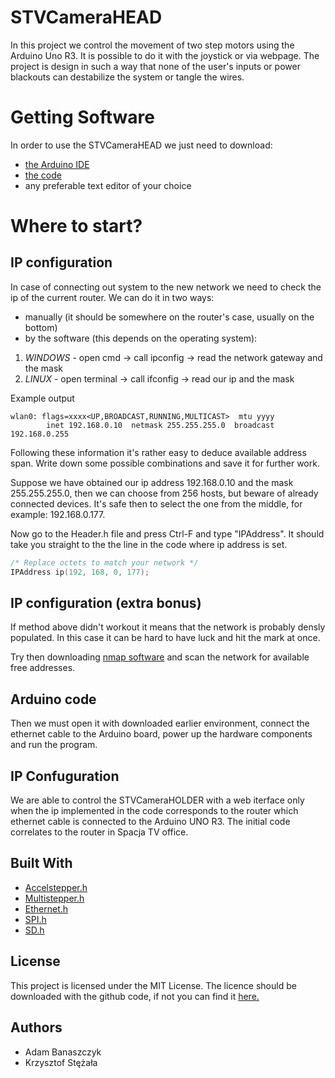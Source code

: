 # STVCameraHEAD
In this project we control the movement of two step motors using the Arduino Uno R3. It is possible 
to do it with the joystick or via webpage. The project is design in such a way that none of the user's 
inputs or power blackouts can destabilize the system or tangle the wires.

# Getting Software
In order to use the STVCameraHEAD we just need to download:
- [the Arduino IDE](https://www.arduino.cc/en/Main/Software)
- [the code](https://github.com/hobitolog/STVCameraHEAD)
- any preferable text editor of your choice


# Where to start?

## IP configuration

In case of connecting out system to the new network we need to check the ip of the current router. We can do it in two ways:
- manually (it should be somewhere on the router's case, usually on the bottom)
- by the software (this depends on the operating system):
1. *WINDOWS* - open cmd -> call ipconfig -> read the network gateway and the mask
2. *LINUX* - open terminal -> call ifconfig -> read our ip and the mask

Example output
```
wlan0: flags=xxxx<UP,BROADCAST,RUNNING,MULTICAST>  mtu yyyy
        inet 192.168.0.10  netmask 255.255.255.0  broadcast 192.168.0.255
```

Following these information it's rather easy to deduce available address span. Write down some possible combinations and save it for further work.

Suppose we have obtained our ip address 192.168.0.10 and the mask 255.255.255.0, then we can choose from 256 hosts, but beware of already connected devices. It's safe then to select the one from the middle, for example:
192.168.0.177.

Now go to the Header.h file and press Ctrl-F and type "IPAddress". It should take you straight to the the line in the code where ip address is set. 

```c++
/* Replace octets to match your network */
IPAddress ip(192, 168, 0, 177);

```

## IP configuration (extra bonus)

If method above didn't workout it means that the network is probably densly populated. In this case it can be hard to have luck and hit the mark at once.

Try then downloading [nmap software](https://nmap.org/) and scan the network for available free addresses.

## Arduino code

Then we must open it with downloaded earlier environment, connect the ethernet cable to the Arduino board, power up the hardware components and run the program.



## IP Confuguration
We are able to control the STVCameraHOLDER with a web iterface only when the ip implemented in the code corresponds 
to the router which ethernet cable is connected to the Arduino UNO R3. The initial code correlates to the router in Spacja TV office.


## Built With
- [Accelstepper.h](https://www.arduinolibraries.info/libraries/accel-stepper)
- [Multistepper.h](http://www.airspayce.com/mikem/arduino/AccelStepper/classMultiStepper.html)
- [Ethernet.h](https://www.arduinolibraries.info/libraries/ethernet)
- [SPI.h](https://www.arduino.cc/en/Reference/SPI)
- [SD.h](https://www.arduino.cc/en/Reference/SD)

## License
This project is licensed under the MIT License. The licence should be downloaded with the github code, if not you can find it [here.](https://github.com/hobitolog/STVCameraHEAD/blob/master/LICENSE)

## Authors
- Adam Banaszczyk
- Krzysztof Stężała
